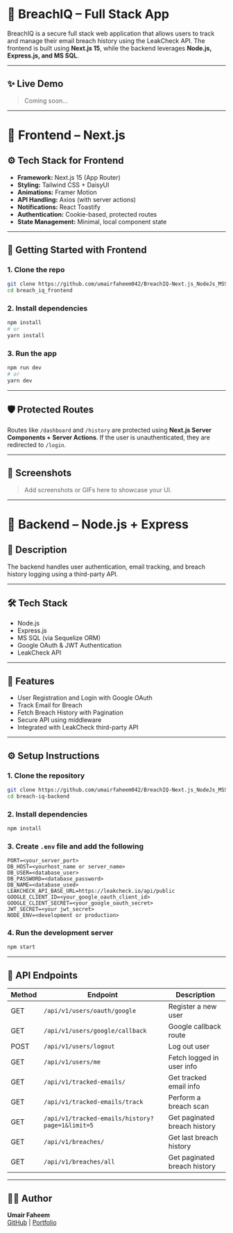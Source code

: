 # 🔐 BreachIQ – Full Stack App

BreachIQ is a secure full stack web application that allows users to track and manage their email breach history using the LeakCheck API. The frontend is built using **Next.js 15**, while the backend leverages **Node.js, Express.js, and MS SQL**.

---

## ✨ Live Demo

> Coming soon...

---

# 🧩 Frontend – Next.js

## ⚙️ Tech Stack for Frontend

- **Framework:** Next.js 15 (App Router)
- **Styling:** Tailwind CSS + DaisyUI
- **Animations:** Framer Motion
- **API Handling:** Axios (with server actions)
- **Notifications:** React Toastify
- **Authentication:** Cookie-based, protected routes
- **State Management:** Minimal, local component state

---

## 🚀 Getting Started with Frontend

### 1. Clone the repo

```bash
git clone https://github.com/umairfaheem042/BreachIQ-Next.js_NodeJs_MSSQL.git
cd breach_iq_frontend
```

### 2. Install dependencies

```bash
npm install
# or
yarn install
```

### 3. Run the app

```bash
npm run dev
# or
yarn dev
```

---

## 🛡️ Protected Routes

Routes like `/dashboard` and `/history` are protected using **Next.js Server Components + Server Actions**. If the user is unauthenticated, they are redirected to `/login`.

---

## 📸 Screenshots

> Add screenshots or GIFs here to showcase your UI.

---

# 🧠 Backend – Node.js + Express

## 📄 Description

The backend handles user authentication, email tracking, and breach history logging using a third-party API.

---

## 🛠 Tech Stack

- Node.js
- Express.js
- MS SQL (via Sequelize ORM)
- Google OAuth & JWT Authentication
- LeakCheck API

---

## 🚀 Features

- User Registration and Login with Google OAuth
- Track Email for Breach
- Fetch Breach History with Pagination
- Secure API using middleware
- Integrated with LeakCheck third-party API

---

## ⚙️ Setup Instructions

### 1. Clone the repository

```bash
git clone https://github.com/umairfaheem042/BreachIQ-Next.js_NodeJs_MSSQL.git
cd breach-iq-backend
```

### 2. Install dependencies

```bash
npm install
```

### 3. Create `.env` file and add the following

```env
PORT=<your_server_port>
DB_HOST=<yourhost_name or server_name>
DB_USER=<database_user>
DB_PASSWORD=<database_password>
DB_NAME=<database_used>
LEAKCHECK_API_BASE_URL=https://leakcheck.io/api/public
GOOGLE_CLIENT_ID=<your_google_oauth_client_id>
GOOGLE_CLIENT_SECRET=<your_google_oauth_secret>
JWT_SECRET=<your jwt_secret>
NODE_ENV=<development or production>
```

### 4. Run the development server

```bash
npm start
```

---

## 📡 API Endpoints

| Method | Endpoint                                        | Description                  |
| ------ | ----------------------------------------------- | ---------------------------- |
| GET    | `/api/v1/users/oauth/google`                    | Register a new user          |
| GET    | `/api/v1/users/google/callback`                 | Google callback route        |
| POST   | `/api/v1/users/logout`                          | Log out user                 |
| GET    | `/api/v1/users/me`                              | Fetch logged in user info    |
| GET    | `/api/v1/tracked-emails/`                       | Get tracked email info       |
| GET    | `/api/v1/tracked-emails/track`                  | Perform a breach scan        |
| GET    | `/api/v1/tracked-emails/history?page=1&limit=5` | Get paginated breach history |
| GET    | `/api/v1/breaches/`                             | Get last breach history      |
| GET    | `/api/v1/breaches/all`                          | Get paginated breach history |

---

## 👨‍💻 Author

**Umair Faheem**  
[GitHub](https://github.com/UmairFaheem042) | [Portfolio](https://umairfaheem.framer.website)
